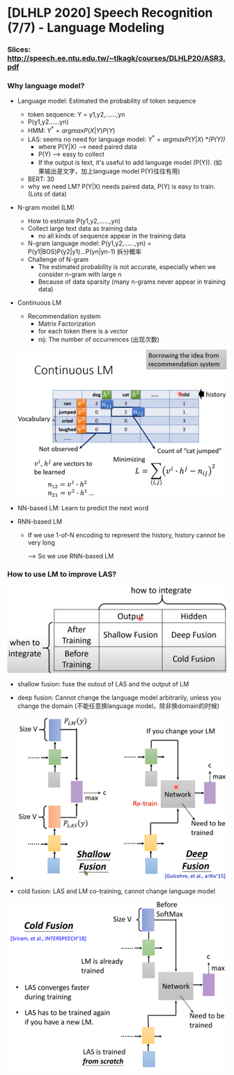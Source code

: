 # [DLHLP 2020] Speech Recognition (7/7) - Language Modeling

### Slices: http://speech.ee.ntu.edu.tw/~tlkagk/courses/DLHLP20/ASR3.pdf
### Why language model?

* Language model: Estimated the probability of token sequence

  * token sequence: Y = y1,y2,......,yn
  * P(y1,y2......yn)
  * HMM:   $Y^*=arg maxP(X|Y)P(Y)$
  * LAS: seems no need for language model: $Y^*=argmaxP(Y|X)$ **(*P(Y))**
    * where P(Y|X) --> need paired data
    * P(Y) --> easy to collect
    * If the output is text, it's useful to add language model (P(Y)). (如果输出是文字，加上language model P(Y)往往有用)
  * BERT: 30 
  * why we need LM? P(Y|X) needs paired data, P(Y) is easy to train.(Lots of data)

* N-gram model (LM)

  * How to estimate P(y1,y2,……,yn)
  * Collect large text data as training data
    * no all kinds of sequence appear in the training data
  * N-gram language model: P(y1,y2,……,yn) = P(y1|BOS)P(y2|y1)...P(yn|yn-1) 拆分概率
  * Challenge of N-gram
    * The estimated probability is not accurate, especially when we consider n-gram with large n
    * Because of data sparsity (many n-grams never appear in training data)

* Continuous LM

  * Recommendation system
    * Matrix Factorization
    * for each token there is a vector
    * nij: The number of occurrences (出现次数)

  ![3](./screenshot/SP7/3.PNG)

* NN-based LM: Learn to predict the next word

* RNN-based LM
  * If we use 1-of-N encoding to represent the history, history cannot be very long
  
    --> So we use RNN-based LM

### How to use LM to improve LAS?

![1](./screenshot/SP7/1.PNG)

* shallow fusion: fuse the outout of LAS and the output of LM
* deep fusion: Cannot change the language model arbitrarily, unless you change the domain (不能任意换language model，除非换domain的时候)
* <img src="./screenshot/SP7/2.PNG" alt="2" style="zoom:75%;" />

* cold fusion: LAS and LM co-training, cannot change language model
<img src="./screenshot/SP7/4.PNG" alt="2" style="zoom:75%;" />